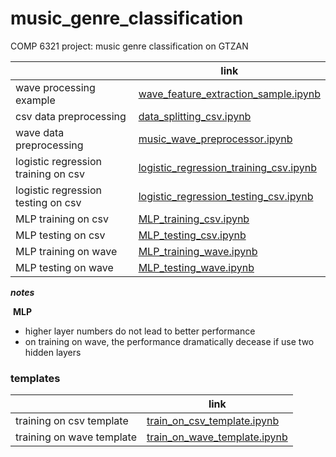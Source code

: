 # music_genre_classification
COMP 6321 project: music genre classification on GTZAN



|                                     | link                                                         |
| ----------------------------------- | ------------------------------------------------------------ |
| wave processing example             | [wave_feature_extraction_sample.ipynb](jupyter/wave_feature_extraction_sample.ipynb) |
| csv data preprocessing              | [data_splitting_csv.ipynb](jupyter/data_splitting_csv.ipynb) |
| wave data preprocessing             | [music_wave_preprocessor.ipynb](jupyter/music_wave_preprocessor.ipynb) |
| logistic regression training on csv | [logistic_regression_training_csv.ipynb](jupyter/logistic_regression_training_csv.ipynb) |
| logistic regression testing on csv  | [logistic_regression_testing_csv.ipynb](jupyter/logistic_regression_testing_csv.ipynb) |
| MLP training on csv                 | [MLP_training_csv.ipynb](jupyter/MLP_training_csv.ipynb)     |
| MLP testing on csv                  | [MLP_testing_csv.ipynb](jupyter/MLP_testing_csv.ipynb)       |
| MLP training on wave                | [MLP_training_wave.ipynb](jupyter/MLP_training_wave.ipynb)   |
| MLP testing on wave                 | [MLP_testing_wave.ipynb](jupyter/MLP_testing_wave.ipynb)     |



***notes***

​	**MLP**

-  higher layer numbers do not lead to better performance
- on training on wave, the performance dramatically decease if use two hidden layers





### templates

|                           | link                                                         |
| ------------------------- | ------------------------------------------------------------ |
| training on csv template  | [train_on_csv_template.ipynb](jupyter/train_on_csv_template.ipynb) |
| training on wave template | [train_on_wave_template.ipynb](jupyter/train_on_wave_template.ipynb) |

